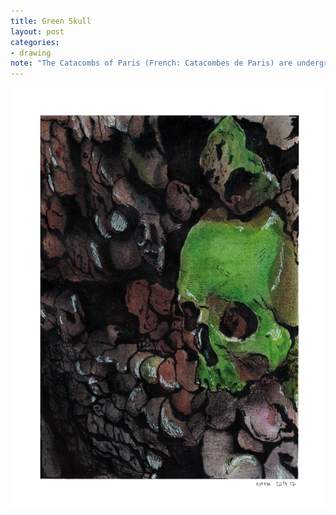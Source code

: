 ```yaml
---
title: Green Skull
layout: post
categories:
- drawing
note: "The Catacombs of Paris (French: Catacombes de Paris) are underground ossuaries in Paris, France, which hold the remains of more than six million people in a small part of a tunnel network built to consolidate Paris' ancient stone mines. Extending south from the Barrière d'Enfer (\"Gate of Hell\") former city gate, this ossuary was created as part of the effort to eliminate the city's overflowing cemeteries."
---
```


<img src="/assets/pages/art/images/green-skull-full.png">
